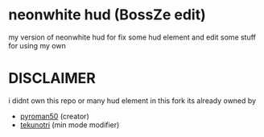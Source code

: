 # neonwhite hud (BossZe edit)

my version of neonwhite hud for fix some hud element and edit some stuff for using my own

# DISCLAIMER

i didnt own this repo or many hud element in this fork 
its already owned by 

- [pyroman50](https://steamcommunity.com/profiles/76561198074339034) (creator)
- [tekunotri](https://github.com/tekunotri) (min mode modifier)
